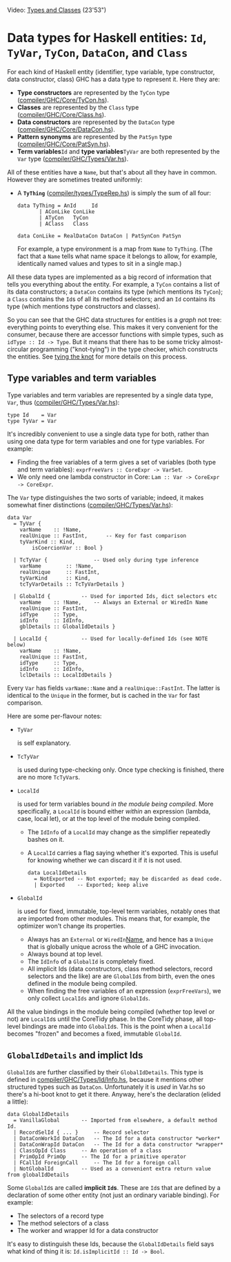 
Video: [Types and Classes](http://www.youtube.com/watch?v=pN9rhQHcfCo&list=PLBkRCigjPwyeCSD_DFxpd246YIF7_RDDI) (23'53")

# Data types for Haskell entities: `Id`, `TyVar`, `TyCon`, `DataCon`, and `Class`


For each kind of Haskell entity (identifier, type variable, type constructor, data constructor, class) GHC has a data type to represent it.  Here they are:

- **Type constructors** are represented by the `TyCon` type ([compiler/GHC/Core/TyCon.hs](https://gitlab.haskell.org/ghc/ghc/blob/master/compiler/GHC/Core/TyCon.hs)).
- **Classes** are represented by the `Class` type ([compiler/GHC/Core/Class.hs](https://gitlab.haskell.org/ghc/ghc/blob/master/compiler/GHC/Core/Class.hs)).
- **Data constructors** are represented by the `DataCon` type ([compiler/GHC/Core/DataCon.hs](https://gitlab.haskell.org/ghc/ghc/blob/master/compiler/GHC/Core/DataCon.hs)).
- **Pattern synonyms** are represented by the `PatSyn` type ([compiler/GHC/Core/PatSyn.hs](https://gitlab.haskell.org/ghc/ghc/blob/master/compiler/GHC/Core/PatSyn.hs)).
- **Term variables**`Id` and **type variables**`TyVar` are both represented by the `Var` type ([compiler/GHC/Types/Var.hs](https://gitlab.haskell.org/ghc/ghc/blob/master/compiler/GHC/Types/Var.hs)).


All of these entities have a `Name`, but that's about all they have in common.  However they are sometimes treated uniformly:

- A **`TyThing`** ([compiler/types/TypeRep.hs](https://gitlab.haskell.org/ghc/ghc/blob/master/compiler/types/TypeRep.hs)) is simply the sum of all four:

  ```wiki
  data TyThing = AnId     Id
  	     | AConLike ConLike
  	     | ATyCon   TyCon
  	     | AClass   Class

  data ConLike = RealDataCon DataCon | PatSynCon PatSyn
  ```

  For example, a type environment is a map from `Name` to `TyThing`.  (The fact that a `Name` tells what name space it belongs to allow, for example, identically named values and types to  sit in a single map.)


All these data types are implemented as a big record of information that tells you everything about the entity.  For example, a `TyCon` contains a list of its data constructors; a `DataCon` contains its type (which mentions its `TyCon`); a `Class` contains the `Id`s of all its method selectors; and an `Id` contains its type (which mentions type constructors and classes).  


So you can see that the GHC data structures for entities is a *graph* not tree: everything points to everything else.  This makes it very convenient for the consumer, because there are accessor functions with simple types, such as `idType :: Id -> Type`.  But it means that there has to be some tricky almost-circular programming ("knot-tying") in the type checker, which constructs the entities. See [tying the knot](commentary/compiler/tying-the-knot) for more details on this process.

## Type variables and term variables


Type variables and term variables are represented by a single data type, `Var`, thus ([compiler/GHC/Types/Var.hs](https://gitlab.haskell.org/ghc/ghc/blob/master/compiler/GHC/Types/Var.hs)):

```wiki
type Id    = Var
type TyVar = Var
```


It's incredibly convenient to use a single data type for both, rather than using one data type for term variables and one for type variables.  For example:

- Finding the free variables of a term gives a set of variables (both type and term variables): `exprFreeVars :: CoreExpr -> VarSet`.
- We only need one lambda constructor in Core: `Lam :: Var -> CoreExpr -> CoreExpr`.


The `Var` type distinguishes the two sorts of variable; indeed, it makes somewhat finer distinctions ([compiler/GHC/Types/Var.hs](https://gitlab.haskell.org/ghc/ghc/blob/master/compiler/GHC/Types/Var.hs)):

```wiki
data Var
  = TyVar {
	varName    :: !Name,
	realUnique :: FastInt,		-- Key for fast comparison
	tyVarKind :: Kind,
        isCoercionVar :: Bool }

  | TcTyVar { 				-- Used only during type inference
	varName        :: !Name,
	realUnique     :: FastInt,
	tyVarKind      :: Kind,
	tcTyVarDetails :: TcTyVarDetails }

  | GlobalId { 			-- Used for imported Ids, dict selectors etc
	varName    :: !Name,	-- Always an External or WiredIn Name
	realUnique :: FastInt,
   	idType     :: Type,
	idInfo     :: IdInfo,
	gblDetails :: GlobalIdDetails }

  | LocalId { 			-- Used for locally-defined Ids (see NOTE below)
	varName    :: !Name,
	realUnique :: FastInt,
   	idType     :: Type,
	idInfo     :: IdInfo,
	lclDetails :: LocalIdDetails }
```


Every `Var` has fields `varName::Name` and a `realUnique::FastInt`. The latter is identical to the `Unique` in the former, but is cached in the `Var` for fast comparison.


Here are some per-flavour notes:

* `TyVar`

  is self explanatory.

* `TcTyVar`

  is used during type-checking only.  Once type checking is finished, there are no more `TcTyVar`s.

* `LocalId`

  is used for term variables bound *in the module being compiled*.   More specifically, a `LocalId` is bound either *within* an expression (lambda, case, local let), or at the top level of the module being compiled.

  - The `IdInfo` of a `LocalId` may change as the simplifier repeatedly bashes on it.
  - A `LocalId` carries a flag saying whether it's exported. This is useful for knowing whether we can discard it if it is not used.

    ```wiki
    data LocalIdDetails 
      = NotExported	-- Not exported; may be discarded as dead code.
      | Exported	-- Exported; keep alive
    ```

* `GlobalId`

  is used for fixed, immutable, top-level term variables, notably ones that are imported from other modules.  This means that, for example, the optimizer won't change its properties.

  - Always has an `External` or `WiredIn`[Name](commentary/compiler/name-type), and hence has a `Unique` that is globally unique across the whole of a GHC invocation.
  - Always bound at top level. 
  - The `IdInfo` of a `GlobalId` is completely fixed.
  - All implicit Ids (data constructors, class method selectors, record selectors and the like) are are `GlobalId`s from birth, even the ones defined in the module being compiled.
  - When finding the free variables of an expression (`exprFreeVars`), we only collect `LocalIds` and ignore `GlobalIds`.


All the value bindings in the module being compiled (whether top level or not) are `LocalId`s until the CoreTidy phase. In the CoreTidy phase, all top-level bindings are made into `GlobalId`s. This is the point when a `LocalId` becomes "frozen" and becomes a fixed, immutable `GlobalId`. 

## `GlobalIdDetails` and implict Ids

`GlobalId`s are further classified by their `GlobalIdDetails`.  This type is defined in [compiler/GHC/Types/Id/Info.hs](https://gitlab.haskell.org/ghc/ghc/blob/master/compiler/GHC/Types/Id/Info.hs), because it mentions other structured types such as `DataCon`. Unfortunately it is *used* in Var.hs so there's a hi-boot knot to get it there. Anyway, here's the declaration (elided a little):

```wiki
data GlobalIdDetails
  = VanillaGlobal		-- Imported from elsewhere, a default method Id.
  | RecordSelId { ... }		-- Record selector
  | DataConWorkId DataCon	-- The Id for a data constructor *worker*
  | DataConWrapId DataCon	-- The Id for a data constructor *wrapper*
  | ClassOpId Class		-- An operation of a class
  | PrimOpId PrimOp		-- The Id for a primitive operator
  | FCallId ForeignCall		-- The Id for a foreign call
  | NotGlobalId			-- Used as a convenient extra return value from globalIdDetails
```


Some `GlobalId`s are called **implicit `Id`s**. These are `Id`s that are defined by a declaration of some other entity (not just an ordinary variable binding).  For example:

- The selectors of a record type
- The method selectors of a class
- The worker and wrapper Id for a data constructor


It's easy to distinguish these Ids, because the `GlobalIdDetails` field says what kind of thing it is: `Id.isImplicitId :: Id -> Bool`.
